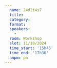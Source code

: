 ```yaml
---
  name: 24d2t4s7
  title: 
  category: 
  format: 
  speakers: 
    - 
  room: Workshop
  slot: 11/10/2024
  time_start: '15h45'
  time_end: '17h30'
  ampm: pm
---
```


